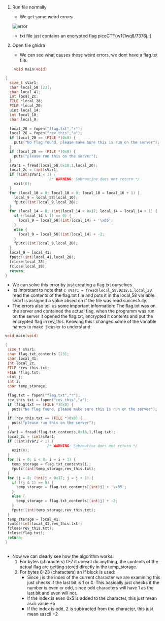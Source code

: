 1) Run file normally
   - We get some weird errors
     
    ![error](https://github.com/HenriMertens/PICOGYM/assets/149707229/f3451c41-c07a-4dc8-9cbe-251fd9fabc97)
    

   - txt file just contains an encrypted flag
     picoCTF{w1{1wq8/7376j.:}
     
2) Open file ghidra
   - We can see what causes these weird errors, we dont have a flag.txt file.
```c
    void main(void)

{
  size_t sVar1;
  char local_58 [23];
  char local_41;
  int local_2c;
  FILE *local_28;
  FILE *local_20;
  uint local_14;
  int local_10;
  char local_9;
  
  local_20 = fopen("flag.txt","r");
  local_28 = fopen("rev_this","a");
  if (local_20 == (FILE *)0x0) {
    puts("No flag found, please make sure this is run on the server");
  }
  if (local_28 == (FILE *)0x0) {
    puts("please run this on the server");
  }
  sVar1 = fread(local_58,0x18,1,local_20);
  local_2c = (int)sVar1;
  if ((int)sVar1 < 1) {
                    /* WARNING: Subroutine does not return */
    exit(0);
  }
  for (local_10 = 0; local_10 < 8; local_10 = local_10 + 1) {
    local_9 = local_58[local_10];
    fputc((int)local_9,local_28);
  }
  for (local_14 = 8; (int)local_14 < 0x17; local_14 = local_14 + 1) {
    if ((local_14 & 1) == 0) {
      local_9 = local_58[(int)local_14] + '\x05';
    }
    else {
      local_9 = local_58[(int)local_14] + -2;
    }
    fputc((int)local_9,local_28);
  }
  local_9 = local_41;
  fputc((int)local_41,local_28);
  fclose(local_28);
  fclose(local_20);
  return;
}
```
- We can solve this error by just creating a flag.txt ourselves.
- Its improtant to note that ```c sVar1 = fread(local_58,0x18,1,local_20 ``` read the contents of the flag.txt file and puts it in the local_58 variable. sVar1 is assigned a value absed on if the file was read succesfully.
- The errors also tell us some important information:
  The flag.txt was on the server and contained the actual flag, when the programm was run on the server it opened the flag.txt, encrypted it contents and put the encrypted flag in rev_this.
  Knowing this I changed some of the variable names to make it easier to understand:

 ```c
void main(void)

{
  size_t sVar1;
  char flag.txt_contents [23];
  char local_41;
  int local_2c;
  FILE *rev_this.txt;
  FILE *flag.txt;
  uint j;
  int i;
  char temp_storage;
  
  flag.txt = fopen("flag.txt","r");
  rev_this.txt = fopen("rev_this","a");
  if (flag.txt == (FILE *)0x0) {
    puts("No flag found, please make sure this is run on the server");
  }
  if (rev_this.txt == (FILE *)0x0) {
    puts("please run this on the server");
  }
  sVar1 = fread(flag.txt_contents,0x18,1,flag.txt);
  local_2c = (int)sVar1;
  if ((int)sVar1 < 1) {
                    /* WARNING: Subroutine does not return */
    exit(0);
  }
  for (i = 0; i < 8; i = i + 1) {
    temp_storage = flag.txt_contents[i];
    fputc((int)temp_storage,rev_this.txt);
  }
  for (j = 8; (int)j < 0x17; j = j + 1) {
    if ((j & 1) == 0) {
      temp_storage = flag.txt_contents[(int)j] + '\x05';
    }
    else {
      temp_storage = flag.txt_contents[(int)j] + -2;
    }
    fputc((int)temp_storage,rev_this.txt);
  }
  temp_storage = local_41;
  fputc((int)local_41,rev_this.txt);
  fclose(rev_this.txt);
  fclose(flag.txt);
  return;
}
  
```
  - Now we can clearly see how the algorithm works:
    1) For bytes (characters) 0-7 it doesnt do anything, the contents of the actual flag are getting stored directly in the temp_storage.
    2) For bytes 8-23 (characters) an if block is used:
       - Since j is the index of the current character we are examining this just checks if the last bit is 1 or 0. This basically just checks if the number is even or odd, since odd characters will have 1 as the last bit and even will not.
       - If the index is even 0x5 is added to the character, this just mean ascii value +5
       - If the index is odd, 2 is subtracted from the character, this just mean sascii +2
